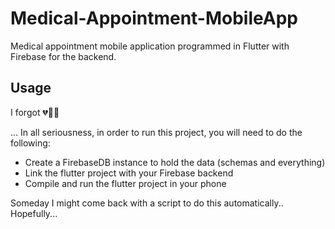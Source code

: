 # Medical-Appointment-MobileApp
Medical appointment mobile application programmed in Flutter with Firebase for the backend.

## Usage
I forgot 💔🥀🥀

... In all seriousness, in order to run this project, you will need to do the following:
- Create a FirebaseDB instance to hold the data (schemas and everything)
- Link the flutter project with your Firebase backend
- Compile and run the flutter project in your phone

Someday I might come back with a script to do this automatically.. Hopefully... 

